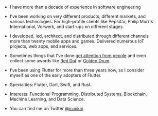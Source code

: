 - I have more than a decade of experience in software engineering

- I've been working on very different products, different markets, and various technologies. For high-profile clients like PepsiCo, Philip Morris International, Vorwerk, and start-ups on different stages.

- I developed, led, architect, and distributed through different channels more than twenty mobile apps and games. Delivered numerous IoT projects, web apps, and services.

- Sometimes things that I've done [get attention from people](https://apps.apple.com/de/app/official-cookidoo-app/id714004506) and even collect some awards like [Red Dot](https://www.red-dot.org/project/thermomix-tm6-41286) or [Golden Drum](https://www.behance.net/gallery/18282261/BRAHM-Device-Application).

- I’ve been using Flutter for more than three years now, so I consider myself as one of the early adopters of Flutter.

- Specialties: Flutter, Dart, Swift, and Rust.

- Interests: Functional Programming, Distributed Systems, Blockchain, Machine Learning, and Data Science.

- You can find me on Twitter [@minikin](https://twitter.com/minikin).
